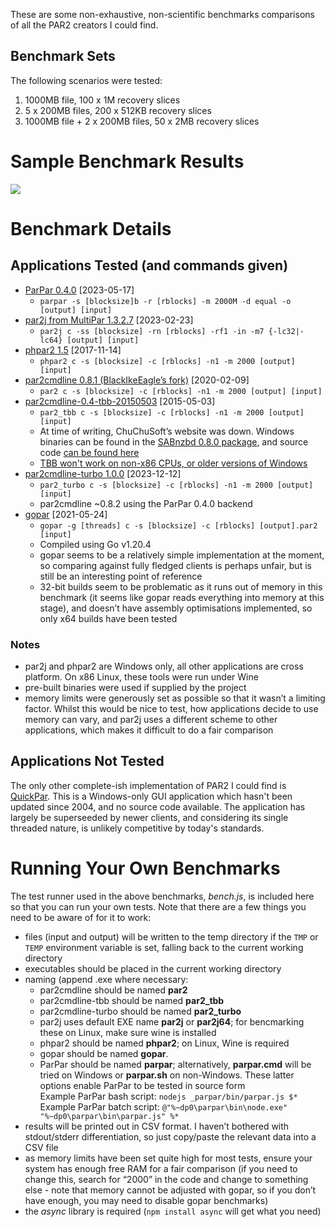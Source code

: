 These are some non-exhaustive, non-scientific benchmarks comparisons of all the PAR2 creators I could find.

Benchmark Sets
--------------

The following scenarios were tested:

1.  1000MB file, 100 x 1M recovery slices
2.  5 x 200MB files, 200 x 512KB recovery slices
3.  1000MB file + 2 x 200MB files, 50 x 2MB recovery slices

Sample Benchmark Results
========================

![](result-3570.png)

Benchmark Details
=================

Applications Tested (and commands given)
----------------------------------------

-   [ParPar 0.4.0](https://animetosho.org/app/parpar) [2023-05-17]
    -   `parpar -s [blocksize]b -r [rblocks] -m 2000M -d equal -o [output] [input]`
-   [par2j from MultiPar 1.3.2.7](https://github.com/Yutaka-Sawada/MultiPar/) [2023-02-23]
    -   `par2j c -ss [blocksize] -rn [rblocks] -rf1 -in -m7 {-lc32|-lc64} [output] [input]`
-   [phpar2 1.5](http://www.paulhoule.com/phpar2/index.php) [2017-11-14]
    -   `phpar2 c -s [blocksize] -c [rblocks] -n1 -m 2000 [output] [input]`
-   [par2cmdline 0.8.1 (BlackIkeEagle’s fork)](https://github.com/Parchive/par2cmdline) [2020-02-09]
    -   `par2 c -s [blocksize] -c [rblocks] -n1 -m 2000 [output] [input]`
-   [par2cmdline-0.4-tbb-20150503](https://web.archive.org/web/20150516233245/www.chuchusoft.com/par2_tbb/download.html) [2015-05-03]
    -   `par2_tbb c -s [blocksize] -c [rblocks] -n1 -m 2000 [output] [input]`
    -   At time of writing, ChuChuSoft’s website was down. Windows binaries can be found in the [SABnzbd 0.8.0 package](https://sourceforge.net/projects/sabnzbdplus/files/), and source code [can be found here](https://github.com/jcfp/par2tbb-chuchusoft-sources/releases/)
    -   [TBB won't work on non-x86 CPUs, or older versions of Windows](https://www.threadingbuildingblocks.org/system-requirements)
-   [par2cmdline-turbo 1.0.0](https://github.com/animetosho/par2cmdline-turbo) [2023-12-12]
    -   `par2_turbo c -s [blocksize] -c [rblocks] -n1 -m 2000 [output] [input]`
    -   par2cmdline ~0.8.2 using the ParPar 0.4.0 backend
-   [gopar](https://github.com/akalin/gopar) [2021-05-24]
    -   `gopar -g [threads] c -s [blocksize] -c [rblocks] [output].par2 [input]`
    -   Compiled using Go v1.20.4
    -   gopar seems to be a relatively simple implementation at the moment, so comparing against fully fledged clients is perhaps unfair, but is still be an interesting point of reference
    -   32-bit builds seem to be problematic as it runs out of memory in this benchmark (it seems like gopar reads everything into memory at this stage), and doesn’t have assembly optimisations implemented, so only x64 builds have been tested

### Notes

-   par2j and phpar2 are Windows only, all other applications are cross platform. On x86 Linux, these tools were run under Wine
-   pre-built binaries were used if supplied by the project
-   memory limits were generously set as possible so that it wasn’t a limiting factor. Whilst this would be nice to test, how applications decide to use memory can vary, and par2j uses a different scheme to other applications, which makes it difficult to do a fair comparison

Applications Not Tested
-----------------------

The only other complete-ish implementation of PAR2 I could find is [QuickPar](http://www.quickpar.org.uk/). This is a Windows-only GUI application which hasn't been updated since 2004, and no source code available. The application has largely be superseeded by newer clients, and considering its single threaded nature, is unlikely competitive by today's standards.

Running Your Own Benchmarks
===========================

The test runner used in the above benchmarks, *bench.js*, is included here so that you can run your own tests. Note that there are a few things you need to be aware of for it to work:

-   files (input and output) will be written to the temp directory if the `TMP`     or `TEMP` environment variable is set, falling back to the current working     directory
-   executables should be placed in the current working directory
-   naming (append .exe where necessary:
    -   par2cmdline should be named **par2**
    -   par2cmdline-tbb should be named **par2_tbb**
    -   par2cmdline-turbo should be named **par2_turbo**
    -   par2j uses default EXE name **par2j** or **par2j64**; for bencmarking these on Linux, make sure wine is installed
    -   phpar2 should be named **phpar2**; on Linux, Wine is required
    -   gopar should be named **gopar**.
    -   ParPar should be named **parpar**; alternatively, **parpar.cmd** will be tried on Windows or **parpar.sh** on non-Windows. These latter options enable ParPar to be tested in source form  
        Example ParPar bash script: `nodejs _parpar/bin/parpar.js $*`  
        Example ParPar batch script: `@"%~dp0\parpar\bin\node.exe" "%~dp0\parpar\bin\parpar.js" %*`
-   results will be printed out in CSV format. I haven’t bothered with stdout/stderr differentiation, so just copy/paste the relevant data into a CSV file
-   as memory limits have been set quite high for most tests, ensure your system has enough free RAM for a fair comparison (if you need to change this, search for “2000” in the code and change to something else - note that memory cannot be adjusted with gopar, so if you don’t have enough, you may need to disable gopar benchmarks)
-   the *async* library is required (`npm install async` will get what you need)
